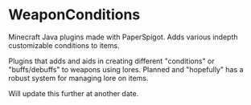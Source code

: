 # WeaponConditions
Minecraft Java plugins made with PaperSpigot. Adds various indepth customizable conditions to items.

Plugins that adds and aids in creating different "conditions" or "buffs/debuffs" to weapons using lores. Planned and "hopefully" has a robust system
for managing lore on items.

Will update this further at another date.
